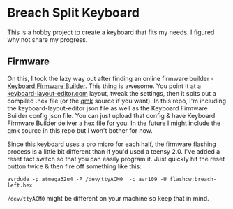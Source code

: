 # Breach Split Keyboard

This is a hobby project to create a keyboard that fits my needs. I figured why not share my progress.

## Firmware

On this, I took the lazy way out after finding an online firmware builder - [Keyboard Firmware Builder](http://kbfirmware.com/). This thing is awesome. You point it at a [keyboard-layout-editor.com](https://www.keyboard-layout-editor.com) layout, tweak the settings, then it spits out a compiled .hex file (or the [qmk](https://qmk.fm) source if you want). In this repo, I'm including the keyboard-layout-editor json file as well as the Keyboard Firmware Builder config json file. You can just upload that config & have Keyboard Firmware Builder deliver a hex file for you. In the future I might include the qmk source in this repo but I won't bother for now.

Since this keyboard uses a pro micro for each half, the firmware flashing process is a little bit different than if you'd used a teensy 2.0. I've added a reset tact switch so that you can easily program it. Just quickly hit the reset button twice & then fire off something like this:

```
avrdude -p atmega32u4 -P /dev/ttyACM0  -c avr109 -U flash:w:breach-left.hex
```

`/dev/ttyACM0` might be different on your machine so keep that in mind.
